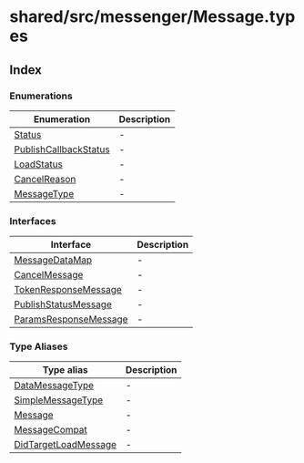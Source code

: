 # shared/src/messenger/Message.types

## Index

### Enumerations

| Enumeration | Description |
| ------ | ------ |
| [Status](enumerations/Status.md) | - |
| [PublishCallbackStatus](enumerations/PublishCallbackStatus.md) | - |
| [LoadStatus](enumerations/LoadStatus.md) | - |
| [CancelReason](enumerations/CancelReason.md) | - |
| [MessageType](enumerations/MessageType.md) | - |

### Interfaces

| Interface | Description |
| ------ | ------ |
| [MessageDataMap](interfaces/MessageDataMap.md) | - |
| [CancelMessage](interfaces/CancelMessage.md) | - |
| [TokenResponseMessage](interfaces/TokenResponseMessage.md) | - |
| [PublishStatusMessage](interfaces/PublishStatusMessage.md) | - |
| [ParamsResponseMessage](interfaces/ParamsResponseMessage.md) | - |

### Type Aliases

| Type alias | Description |
| ------ | ------ |
| [DataMessageType](type-aliases/DataMessageType.md) | - |
| [SimpleMessageType](type-aliases/SimpleMessageType.md) | - |
| [Message](type-aliases/Message.md) | - |
| [MessageCompat](type-aliases/MessageCompat.md) | - |
| [DidTargetLoadMessage](type-aliases/DidTargetLoadMessage.md) | - |
